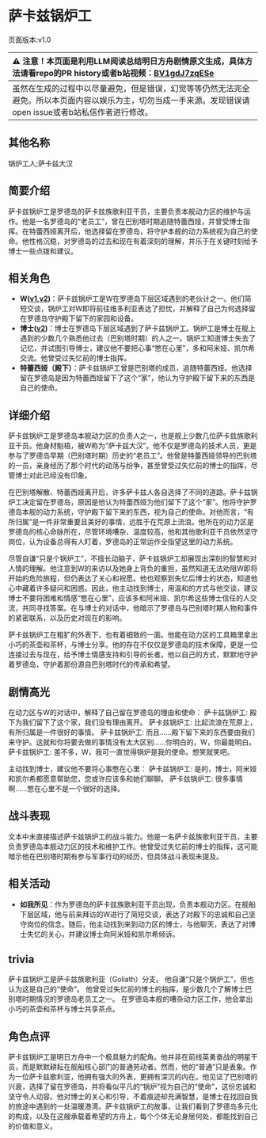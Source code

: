 # 萨卡兹锅炉工
页面版本:v1.0
 

| :warning: 注意！本页面是利用LLM阅读总结明日方舟剧情原文生成，具体方法请看repo的PR history或者b站视频：[BV1gdJ7zqESe](https://www.bilibili.com/video/BV1gdJ7zqESe/)         |
|:----------------------------|
| 虽然在生成的过程中以尽量避免，但是错误，幻觉等等仍然无法完全避免。所以本页面内容以娱乐为主，切勿当成一手来源。发现错误请open issue或者b站私信作者进行修改。|



## 其他名称
锅炉工人;萨卡兹大汉
## 简要介绍
萨卡兹锅炉工是罗德岛的萨卡兹族歌利亚干员，主要负责本舰动力区的维护与运作。他是一名罗德岛的“老员工”，曾在巴别塔时期追随特蕾西娅，并曾受博士指挥。在特蕾西娅离开后，他选择留在罗德岛，将守护本舰的动力系统视为自己的使命。他性格沉稳，对罗德岛的过去和现在有着深刻的理解，并乐于在关键时刻给予博士一些点拨和建议。
## 相关角色
-   **W([v1](char_113_cqbw.md),[v2](../char_v3/char_113_cqbw.md))**：萨卡兹锅炉工是W在罗德岛下层区域遇到的老伙计之一。他们简短交谈，锅炉工对W即将前往维多利亚表达了担忧，并解释了自己为何选择留在罗德岛守护殿下留下的家园和设备。
-   **博士([v2](../char_v3/extended_char_bo_shi.md))**：博士在罗德岛下层区域遇到了萨卡兹锅炉工。锅炉工是博士在舰上遇到的少数几个熟悉他过去（巴别塔时期）的人之一。锅炉工知道博士失去了记忆，并试图引导博士，建议他不要把心事“憋在心里”，多和阿米娅、凯尔希交流。他曾受过失忆前的博士指挥。
-   **特蕾西娅（殿下）**：萨卡兹锅炉工曾是巴别塔的成员，追随特蕾西娅。他选择留在罗德岛是因为特蕾西娅留下了这个“家”，他认为守护殿下留下来的东西是自己的使命。
## 详细介绍
萨卡兹锅炉工是罗德岛本舰动力区的负责人之一，也是舰上少数几位萨卡兹族歌利亚干员。他身材魁梧，被W称为“萨卡兹大汉”。他不仅是罗德岛的技术人员，更是参与了罗德岛早期（巴别塔时期）历史的“老员工”。他曾是特蕾西娅领导的巴别塔的一员，亲身经历了那个时代的动荡与纷争，甚至曾受过失忆前的博士的指挥，尽管博士对此已经没有印象。

在巴别塔解散、特蕾西娅离开后，许多萨卡兹人各自选择了不同的道路。萨卡兹锅炉工决定留在罗德岛，原因是他认为特蕾西娅为他们留下了这个“家”。他将守护罗德岛本舰的动力系统，守护殿下留下来的东西，视为自己的使命。对他而言，“有所归属”是一件非常重要且美好的事情，远胜于在荒原上流浪。他所在的动力区是罗德岛的核心命脉所在，尽管环境嘈杂、温度较高，他和其他歌利亚干员依然坚守岗位，认为设备总得有人盯着，罗德岛的正常运作全指望这里的动力系统。

尽管自谦“只是个锅炉工”，不擅长动脑子，萨卡兹锅炉工却展现出深刻的智慧和对人情的理解。他注意到W的来访以及她身上背负的重担，虽然知道无法劝阻W即将开始的危险旅程，但仍表达了关心和祝愿。他也观察到失忆后博士的状态，知道他心中藏着许多疑问和困惑。因此，他主动找到博士，用温和的方式与他交谈，建议博士不要将困难和情感“憋在心里”，应该多和阿米娅、凯尔希这些博士信任的人交流，共同寻找答案。在与博士的对话中，他暗示了罗德岛与巴别塔时期人物和事件的紧密联系，以及历史对现在的影响。

萨卡兹锅炉工在粗犷的外表下，也有着细致的一面。他能在动力区的工具箱里拿出小巧的茶壶和茶杯，与博士分享。他的存在不仅仅是罗德岛的技术保障，更是一位连接过去与现在，给予博士情感支持和引导的长者。他以自己的方式，默默地守护着罗德岛，守护着那份源自巴别塔时代的传承和希望。
## 剧情高光
在动力区与W的对话中，解释了自己留在罗德岛的理由和使命：
萨卡兹锅炉工:  殿下为我们留下了这个家，我们没有理由离开。
萨卡兹锅炉工:  比起流浪在荒原上，有所归属是一件很好的事情。
萨卡兹锅炉工:  而且......殿下留下来的东西要由我们来守护。这就和你将要去做的事情没有太大区别......你明白的，W，你最能明白。
萨卡兹锅炉工:  差不多，W，我可一直觉得锅炉是我的使命。想笑就笑吧。

主动找到博士，建议他不要将心事憋在心里：
萨卡兹锅炉工:  是的，博士，阿米娅和凯尔希都愿意帮助您，您或许应该多和她们聊聊。
萨卡兹锅炉工:  很多事情啊......憋在心里不是一个很好的选择。
## 战斗表现
文本中未直接描述萨卡兹锅炉工的战斗能力。他是一名萨卡兹族歌利亚干员，主要负责罗德岛本舰动力区的技术和维护工作。他曾受过失忆前的博士的指挥，这可能暗示他在巴别塔时期有参与军事行动的经历，但具体战斗表现未提及。
## 相关活动
-   **如我所见**：作为罗德岛的萨卡兹族歌利亚干员出现，负责本舰动力区。在舰船下层区域，他与前来拜访的W进行了简短交谈，表达了对殿下的忠诚和自己坚守岗位的信念。随后，他主动找到来到动力区的博士，与他聊天，表达了对博士失忆的关心，并建议博士向阿米娅和凯尔希倾诉。
## trivia
萨卡兹锅炉工是萨卡兹族歌利亚（Goliath）分支。
他自谦“只是个锅炉工”，但也认为这是自己的“使命”。
他曾受过失忆前的博士的指挥，是少数几个了解博士巴别塔时期情况的罗德岛老员工之一。
在罗德岛本舰的嘈杂动力区工作，他会拿出小巧的茶壶和茶杯与博士共享茶点。
## 角色点评
萨卡兹锅炉工是明日方舟中一个极具魅力的配角。他并非在前线英勇奋战的明星干员，而是默默耕耘在舰船核心部门的普通劳动者。然而，他的“普通”只是表象。作为一位萨卡兹歌利亚，他拥有强大的外表，更拥有深沉的内在。他见证了巴别塔的兴衰，选择了留在罗德岛，并将看似平凡的“锅炉”视为自己的“使命”，这份忠诚和坚守令人动容。他对博士的关心和引导，不着痕迹却充满智慧，是博士在找回自我的旅途中遇到的一处温暖港湾。萨卡兹锅炉工的故事，让我们看到了罗德岛多元化的构成，以及在这艘承载着希望的方舟上，每个个体无论身居何处，都能找到自己的价值和意义。
